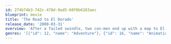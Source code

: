 ```yaml
---
id: 274b74b3-742c-478d-9ad5-60f6b6183aec
blueprint: movie
title: 'The Road to El Dorado'
release_date: '2000-03-31'
overview: 'After a failed swindle, two con-men end up with a map to El Dorado, the fabled "city of gold," and an unintended trip to the New World.  Much to their surprise, the map does lead the pair to the mythical city, where the startled inhabitants promptly begin to worship them as gods.  The only question is, do they take the worshipful natives for all they''re worth, or is there a bit more to El Dorado than riches?'
genres: '[{"id": 12, "name": "Adventure"}, {"id": 16, "name": "Animation"}, {"id": 35, "name": "Comedy"}, {"id": 10751, "name": "Family"}]'
---
```

